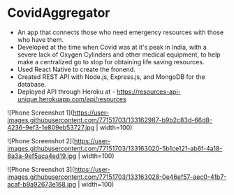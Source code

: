 # CovidAggregator

* An app that connects those who need emergency resources with those who have them. 
* Developed at the time when Covid was at it's peak in India, with a severe lack of Oxygen Cylinders and 
  other medical equipment, to help make a centralized go to stop for obtaining life saving resources.
* Used React Native to create the fronend.
* Created REST API with Node.js, Express.js, and MongoDB for the database.
* Deployed API through Heroku at - https://resources-api-unique.herokuapp.com/api/resources 


![Phone Screenshot 1](https://user-images.githubusercontent.com/77151703/133162987-b9b2c83d-66d8-4236-9ef3-1e809eb53727.jpg | width=100)

![Phone Screenshot 2](https://user-images.githubusercontent.com/77151703/133163020-5b1ce121-ab6f-4a18-8a3a-9ef5aca4ed19.jpg | width=100)

![Phone Screenshot 3](https://user-images.githubusercontent.com/77151703/133163028-0e46ef57-aec0-41b7-acaf-b9a92673e168.jpg | width=100)
